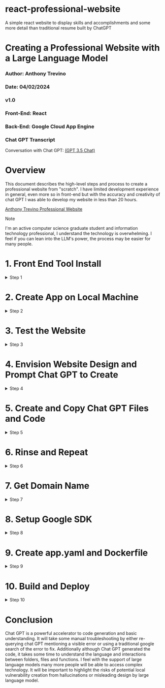 # react-professional-website
A simple react website to display skills and accomplishments and some more detail than traditional resume built by ChatGPT

# Creating a Professional Website with a Large Language Model
### Author: Anthony Trevino
### Date: 04/02/2024
### v1.0

### Front-End: React

### Back-End: Google Cloud App Engine

### Chat GPT Transcript 

Conversation with Chat GPT: [(GPT 3.5 Chat)](https://chat.openai.com/share/fe45e38d-fb69-48f2-81b9-faf032eeacdb)

# Overview

This document describes the high-level steps and process to create a professional website from "scratch". 
I have limited development experience in general, even more so in front-end but with the accuracy and creativity of chat GPT I was able to develop my website in less than 20 hours. 

[Anthony Trevino Professional Website](https://atrevino.net)

>[!NOTE]
> I'm an active computer science graduate student and information technology professional, I understand the technology is overwhelming. 
> I feel if you can lean into the LLM's power, the process may be easier for many people. 


# 1. Front End Tool Install
<details>
	<summary>Step 1</Summary>

**Tool:** React

**Reasoning:** For this project I selected to use React as it is widely used across the technology ecosystem today for front end applications. 
Additionally I wanted to learn a skill that could be applicable to my professional work and I had never taken the time to deep dive into understanding front development language and structure. 
Although this may be overkill for creating a professional website it was very fun to explore functionality with Chat GPT.

### 1.1
**Download Node: [Node.js](https://nodejs.org/en)**

</details>

# 2. Create App on Local Machine
<details>
	<summary>Step 2</Summary>

### 2.1
**Open command line interface to desired application file storage location**

### 2.2
Enter command to create the react app

```
npx create-react-app my-app
```

### 2.3 
**Understand the React application or Website folder and file structure**

Open file explorer or use command:

``` 
cd my-app
```

Website Folder (my-app/): 
- node_modules/: Contains all the project's npm dependencies.
- public/: Holds static files like the HTML file, images, and icons.
- src/: Contains your React component files, CSS, and JavaScript.
- package.json: A manifest file for managing project metadata and dependencies.
- README.md: A markdown file containing information about the project.

Website Driver Folder Files (src/):
- App.js: This is where you define your main App component. It's the heart of your React application.
- index.js: It's the JavaScript entry point. It renders your App component to the DOM.
- App.css: This file contains styles for your App component.
- index.css: Global styles for your application are defined here.


</details>

# 3. Test the Website
<details>
	<summary>Step 3</Summary>

### 3.1
Navigate using the command line to the website folder (my-app/)

### 3.2
Deploy the website locally with the command:
``` 
npm start
```

### 3.3
View Local Deployment

Navigate to [localHost](http://localhost:3000/)

### 3.4 
Stop the Website: Use ctrl+C to stop the program from running locally

> [!NOTE]
> If you close the command line instance without ending the program, the website is being hosted on your local machine until you shutdown the computer or end the process. You can navigate to the task manager and end the Node.js process to stop the program. 

</details>

# 4. Envision Website Design and Prompt Chat GPT to Create

<details>
	<summary>Step 4</Summary>

### 4.1
Define the structure and components of the website at a high level that you desire

### 4.2
Prompt Chat GPT (My Conversation):

```
Can you create a basic react app for a professional profile as simple as possible.

How would I format to have a picture in the top left name as title in the top center and skills on the right?
```

</details>

# 5. Create and Copy Chat GPT Files and Code
<details>
	<summary>Step 5</Summary>

Edit (my-app/) files (App.js) to recommended code from chat GPT

Re-deploy app and observe changes

</details>

# 6. Rinse and Repeat
<details>
	<summary>Step 6</Summary>

- Envision more features or functionality changes to the website and prompt Chat GPT for help to code
- Make changes to the local files and re-deploy the local website and view the changes 
- Once satisfied with the local deployment proceed to step 7 for internet setup

</details>

# 7. Get Domain Name

<details>
	<summary>Step 7</Summary>

Use domain provider to reserve or purchase desired domain name.

</details>

# 8. Setup Google SDK

<details>
	<summary>Step 8</Summary>

**Tool:** App Engine

**Reasoning:** For this project I selected to use AppEngine for deployment to minimize infrastructure setup complexity. 

### 8.1
Install google SDK within the (my-app/) folder

Download: [Install Google SDK Docs](https://cloud.google.com/sdk/docs/install-sdk)

### 8.2
Login to Google Cloud account with your credentials using the command:

```
gcloud auth login
```

### 8.3
Initialize the project using the command:

```
gcloud init
```

> [!NOTE}
> This is the Google Cloud SDK Terminal. When you installed the Google SDK a specific terminal client was installed. This specific client and Terminal must be used for gcloud commands.

</details>

# 9. Create app.yaml and Dockerfile
<details>
	<summary>Step 9</Summary>

### 9.1


- This file will tell Google cloud how to setup your website infrastructure
- Suggestion: Prompt chat GPT to help create one

Example: app.yaml

```
runtime: nodejs

env: flex

handlers:
  - url: /static
    static_dir: static
    http_headers:
      Cache-Control: public, max-age=604800
```

### 9.2

Example: Dockerfile
- This file will tell Google cloud how to setup your website infrastructure
- Suggestion: Prompt chat GPT to help create one

```
# Use the official lightweight Node.js 12 image.
# https://hub.docker.com/_/node
FROM node:12-slim

# Create and change to the app directory.
WORKDIR /usr/src/app

# Copy application dependency manifests to the container image.
# A wildcard is used to ensure both package.json AND package-lock.json are copied.
# Copying this separately prevents re-running npm install on every code change.
COPY package*.json ./

# Install production dependencies.
RUN npm install --only=production

# Copy local code to the container image.
COPY . ./

# Run the web service on container startup.
CMD [ "npm", "start" ]
```

</details>

# 10. Build and Deploy

<details>
	<summary>Step 10</Summary>



### 10.1 

Package your application for deployment with the command line at (my-app/) using the command:

```
npm run build
```

### 10.2

Open the Google SDK Terminal and deploy your application to Google App Engine using the command:

```
gcloud app deploy
```

### 10.3

Navigate to Google Console and view deployment and costs.

[Google App Engine](https://console.cloud.google.com/appengine/)

> [!Note]
> Navigate to Settings and Disable Application 
> - Pause all Cost and Compute 


### 10.4
Make changes to DNS settings for custom addresses.
- Google App engine > Settings >  Custom Domains > Add Custom Domain
- Domain Provider > Add in CNAM and A, AAAA Data

</details>


# Conclusion

Chat GPT is a powerful accelerator to code generation and basic understanding. 
It will take some manual troubleshooting by either re-querying chat GPT mentioning a visible error or using a traditional google search of the error to fix.
Additionally although Chat GPT generated the code, it takes some time to understand the language and interactions between folders, files and functions. 
I feel with the support of large language models many more people will be able to access complex technology. 
It will be important to highlight the risks of potential local vulnerability creation from hallucinations or misleading design by large language model. 
